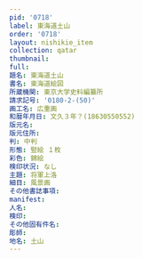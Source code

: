```yaml
---
pid: '0718'
label: 東海道土山
order: '0718'
layout: nishikie_item
collection: qatar
thumbnail: 
full: 
題名: 東海道土山
書名: 東海道絵図
所蔵機関: 東京大学史料編纂所
請求記号: '0180-2-(50)'
画工名: 広重画
和暦年月日: 文久３年？(18630550552)
版元名: 
版元住所: 
判: 中判
形態: 竪絵 １枚
彩色: 錦絵
検印状況: なし
主題: 将軍上洛
細目: 風景画
その他書誌事項: 
manifest: 
人名: 
検印: 
その他固有件名: 
彫師: 
地名: 土山
---
```

